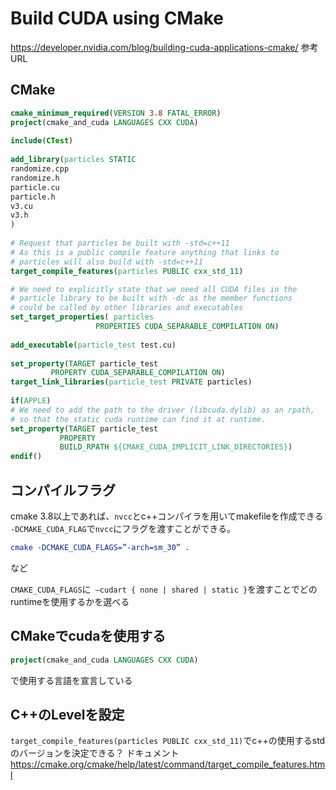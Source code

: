 # Build CUDA using CMake
https://developer.nvidia.com/blog/building-cuda-applications-cmake/
参考URL

## CMake
```cmake
cmake_minimum_required(VERSION 3.8 FATAL_ERROR)
project(cmake_and_cuda LANGUAGES CXX CUDA)
 
include(CTest)
 
add_library(particles STATIC
randomize.cpp
randomize.h
particle.cu
particle.h
v3.cu
v3.h
)
 
# Request that particles be built with -std=c++11
# As this is a public compile feature anything that links to 
# particles will also build with -std=c++11
target_compile_features(particles PUBLIC cxx_std_11)

# We need to explicitly state that we need all CUDA files in the 
# particle library to be built with -dc as the member functions 
# could be called by other libraries and executables
set_target_properties( particles
                   PROPERTIES CUDA_SEPARABLE_COMPILATION ON)
 
add_executable(particle_test test.cu)
 
set_property(TARGET particle_test 
         PROPERTY CUDA_SEPARABLE_COMPILATION ON)
target_link_libraries(particle_test PRIVATE particles)
 
if(APPLE)
# We need to add the path to the driver (libcuda.dylib) as an rpath, 
# so that the static cuda runtime can find it at runtime.
set_property(TARGET particle_test 
           PROPERTY
           BUILD_RPATH ${CMAKE_CUDA_IMPLICIT_LINK_DIRECTORIES})
endif()
```

## コンパイルフラグ

cmake 3.8以上であれば、`nvcc`とc++コンパイラを用いてmakefileを作成できる
`-DCMAKE_CUDA_FLAG`で`nvcc`にフラグを渡すことができる。
```cmake
cmake -DCMAKE_CUDA_FLAGS=”-arch=sm_30” .
```
など

`CMAKE_CUDA_FLAGS`に` –cudart { none | shared | static }`を渡すことでどのruntimeを使用するかを選べる

## CMakeでcudaを使用する

```cmake
project(cmake_and_cuda LANGUAGES CXX CUDA)
```
で使用する言語を宣言している

## C++のLevelを設定
`target_compile_features(particles PUBLIC cxx_std_11)`でc++の使用するstdのバージョンを決定できる？
ドキュメント
https://cmake.org/cmake/help/latest/command/target_compile_features.html


